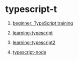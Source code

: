 # typescript-t
1. [beginner: TypeScript training](https://www.youtube.com/watch?v=WlxcujsvcIY)
2. [learning-typescript](https://www.linkedin.com/learning/typescript-essential-training-14687057/learning-typescript?u=89254810)
3. [learning-typescript2](https://www.linkedin.com/learning/learning-typescript-2/)

5. [typescript-node](https://www.linkedin.com/learning/typescript-for-node-js-developers/template-a-node-js-and-express-project)
